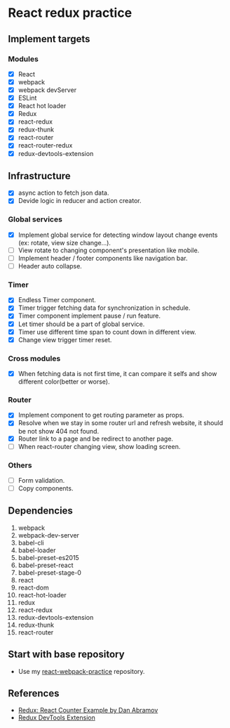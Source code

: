 # React redux practice

## Implement targets

### Modules

- [x] React
- [x] webpack
- [x] webpack devServer
- [x] ESLint
- [x] React hot loader
- [x] Redux
- [x] react-redux
- [x] redux-thunk
- [x] react-router
- [x] react-router-redux
- [x] redux-devtools-extension

## Infrastructure

- [x] async action to fetch json data.
- [x] Devide logic in reducer and action creator.

### Global services

- [x] Implement global service for detecting window layout change events (ex: rotate, view size change...).
- [ ] View rotate to changing component's presentation like mobile.
- [ ] Implement header / footer components like navigation bar.
- [ ] Header auto collapse.

### Timer

- [x] Endless Timer component.
- [x] Timer trigger fetching data for synchronization in schedule.
- [x] Timer component implement pause / run feature.
- [x] Let timer should be a part of global service.
- [x] Timer use different time span to count down in different view.
- [x] Change view trigger timer reset.

### Cross modules

- [x] When fetching data is not first time, it can compare it selfs and show different color(better or worse).

### Router

- [x] Implement component to get routing parameter as props.
- [x] Resolve when we stay in some router url and refresh website, it should be not show 404 not found.
- [x] Router link to a page and be redirect to another page.
- [ ] When react-router changing view, show loading screen.

### Others

- [ ] Form validation.
- [ ] Copy components.

## Dependencies

1. webpack
2. webpack-dev-server
3. babel-cli
4. babel-loader
5. babel-preset-es2015
6. babel-preset-react
7. babel-preset-stage-0
8. react
9. react-dom
10. react-hot-loader
11. redux
12. react-redux
13. redux-devtools-extension
14. redux-thunk
15. react-router

## Start with base repository

* Use my [react-webpack-practice](https://github.com/mvpdw06/react-webpack-practice) repository.

## References

* [Redux: React Counter Example by Dan Abramov](https://egghead.io/lessons/javascript-redux-react-counter-example)
* [Redux DevTools Extension](http://extension.remotedev.io/)
